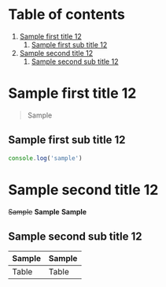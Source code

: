 # Table of contents

1. [Sample first title 12](#sample-first-title-12)
   1. [Sample first sub title 12](#sample-first-sub-title-12)
1. [Sample second title 12](#sample-second-title-12)
   1. [Sample second sub title 12](#sample-second-sub-title-12)

# Sample first title 12

> Sample

## Sample first sub title 12

```javascript
console.log('sample')
```

# Sample second title 12

~~Sample~~
**Sample**
**Sample**

## Sample second sub title 12

| Sample | Sample |
| ------ | ------ |
| Table  | Table  |
